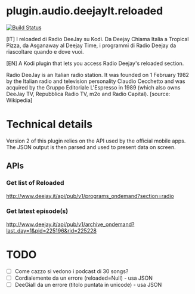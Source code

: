 plugin.audio.deejayIt.reloaded
==============================

[![Build Status](https://travis-ci.com/karrukola/plugin.audio.deejayIt.reloaded.svg?branch=v2)](https://travis-ci.com/karrukola/plugin.audio.deejayIt.reloaded)

[IT]
I reloaded di Radio DeeJay su Kodi. Da Deejay Chiama Italia a Tropical Pizza, da Asganaway al Deejay Time, i programmi di Radio Deejay da riascoltare quando e dove vuoi.

[EN]
A Kodi plugin that lets you access Radio Deejay's reloaded section.

Radio DeeJay is an Italian radio station. It was founded on 1 February 1982 by the Italian radio and television personality Claudio Cecchetto and was acquired by the Gruppo Editoriale L'Espresso in 1989 (which also owns DeeJay TV, Repubblica Radio TV, m2o and Radio Capital). [source: Wikipedia]

# Technical details

Version 2 of this plugin relies on the API used by the official mobile apps. The JSON output is then parsed and used to present data on screen.

## APIs

### Get list of Reloaded
http://www.deejay.it/api/pub/v1/programs_ondemand?section=radio

### Get latest episode(s)
http://www.deejay.it/api/pub/v1/archive_ondemand?last_day=1&pid=225196&rid=225228


# TODO

- [ ] Come cazzo si vedono i podcast di 30 songs?
- [ ] Cordialemente da un errore (reloaded=Null) - usa JSON
- [ ] DeeGiall da un errore (titolo puntata in unicode) - usa JSON
